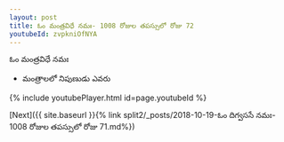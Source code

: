```yaml
---
layout: post
title: ఓం మంత్రవిధే నమః- 1008 రోజుల తపస్సులో రోజు 72
youtubeId: zvpkniOfNYA
---
```

 
 
 ఓం మంత్రవిధే నమః  
 
 -  మంత్రాలలో నిపుణుడు ఎవరు 
 
  
 
  
 
 
 
 
 
 


{% include youtubePlayer.html id=page.youtubeId %}
 
[Next]({{ site.baseurl }}{% link  split2/_posts/2018-10-19-ఓం దిగ్వససే నమః- 1008 రోజుల తపస్సులో రోజు 71.md%})
 
